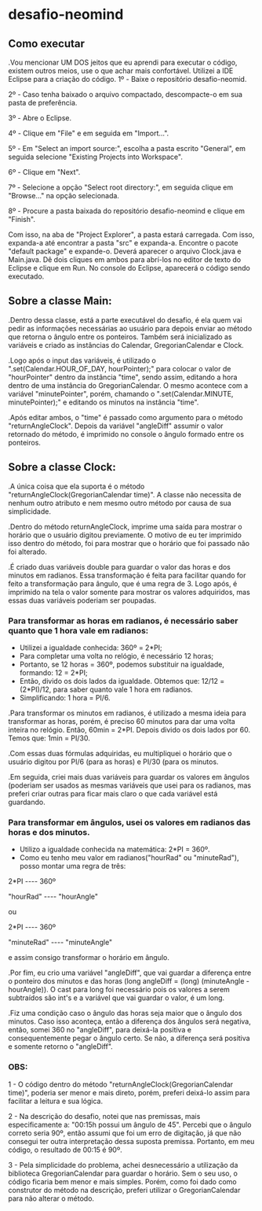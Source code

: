 # desafio-neomind

## Como executar

.Vou mencionar UM DOS jeitos que eu aprendi para executar o código, existem outros meios, use o que achar mais confortável. Utilizei a IDE Eclipse para a criação do código.
1º - Baixe o repositório desafio-neomid.

2º - Caso tenha baixado o arquivo compactado, descompacte-o em sua pasta de preferência.

3º - Abre o Eclipse.

4º - Clique em "File" e em seguida em "Import...".

5º - Em "Select an import source:", escolha a pasta escrito "General", em seguida selecione "Existing Projects into Workspace".

6º - Clique em "Next".

7º - Selecione a opção "Select root directory:", em seguida clique em "Browse..." na opção selecionada.

8º - Procure a pasta baixada do repositório desafio-neomind e clique em "Finish".

Com isso, na aba de "Project Explorer", a pasta estará carregada. Com isso, expanda-a até encontrar a pasta "src" e expanda-a. Encontre o pacote "default package" e expande-o. Deverá aparecer o arquivo Clock.java e Main.java. Dê dois cliques em ambos para abrí-los no editor de texto do Eclipse e clique em Run. No console do Eclipse, aparecerá o código sendo executado.

## Sobre a classe Main:
.Dentro dessa classe, está a parte executável do desafio, é ela quem vai pedir as informações necessárias ao usuário para depois enviar
ao método que retorna o ângulo entre os ponteiros. Também será inicializado as variáveis e criado as instâncias do 
Calendar, GregorianCalendar e Clock. 

.Logo após o input das variáveis, é utilizado o ".set(Calendar.HOUR_OF_DAY, hourPointer);"
para colocar o valor de "hourPointer" dentro da instância "time", sendo assim, editando a hora dentro de uma instância do 
GregorianCalendar. O mesmo acontece com a variável "minutePointer", porém, chamando o ".set(Calendar.MINUTE, minutePointer);"
e editando os minutos na instância "time".

.Após editar ambos, o "time" é passado como argumento para o método "returnAngleClock". Depois da variável "angleDiff" assumir o
valor retornado do método, é imprimido no console o ângulo formado entre os ponteiros.


## Sobre a classe Clock:

.A única coisa que ela suporta é o método "returnAngleClock(GregorianCalendar time)". A classe não necessita de nenhum
outro atributo e nem mesmo outro método por causa de sua simplicidade.

.Dentro do método returnAngleClock, imprime uma saída para mostrar o horário que o usuário digitou previamente. O motivo 
de eu ter imprimido isso dentro do método, foi para mostrar que o horário que foi passado não foi alterado.

.É criado duas variáveis double para guardar o valor das horas e dos minutos em radianos. Essa transformação é feita para
facilitar quando for feito a transformação para ângulo, que é uma regra de 3. Logo após, é imprimido na tela o valor 
somente para mostrar os valores adquiridos, mas essas duas variáveis poderiam ser poupadas.

### Para transformar as horas em radianos, é necessário saber quanto que 1 hora vale em radianos:
- Utilizei a igualdade conhecida: 360º = 2*PI;
- Para completar uma volta no relógio, é necessário 12 horas;
- Portanto, se 12 horas = 360º, podemos substituir na igualdade, formando: 12 = 2*PI;
- Então, divido os dois lados da igualdade. Obtemos que: 12/12 = (2*PI)/12, para saber quanto vale 1 hora em radianos. 
- Simplificando: 1 hora = PI/6.

.Para transformar os minutos em radianos, é utilizado a mesma ideia para transformar as horas, porém, é preciso 60 minutos
para dar uma volta inteira no relógio. Então, 60min = 2*PI. Depois divido os dois lados por 60. Temos que: 1min = PI/30.

.Com essas duas fórmulas adquiridas, eu multipliquei o horário que o usuário digitou por PI/6 (para as horas) e PI/30 (para os
minutos.

.Em seguida, criei mais duas variáveis para guardar os valores em ângulos (poderiam ser usados as mesmas variáveis que usei
para os radianos, mas preferi criar outras para ficar mais claro o que cada variável está guardando.

### Para transformar em ângulos, usei os valores em radianos das horas e dos minutos.
- Utilizo a igualdade conhecida na matemática: 2*PI = 360º. 
- Como eu tenho meu valor em radianos("hourRad" ou "minuteRad"), posso montar uma regra de três: 

2*PI      ---- 360º

"hourRad" ---- "hourAngle"

ou

2*PI 	    ---- 360º

"minuteRad" ---- "minuteAngle"

e assim consigo transformar o horário em ângulo.

.Por fim, eu crio uma variável "angleDiff", que vai guardar a diferença entre o ponteiro dos minutos e das horas
(long angleDiff = (long) (minuteAngle - hourAngle)). O cast para long foi necessário pois os valores a serem subtraídos são int's 
e a variável que vai guardar o valor, é um long.

.Fiz uma condição caso o ângulo das horas seja maior que o ângulo dos minutos. Caso isso aconteça, então a diferença dos ângulos será
negativa, então, somei 360 no "angleDiff", para deixá-la positiva e consequentemente pegar o ângulo certo. Se não, a diferença
será positiva e somente retorno o "angleDiff".

### OBS: 
1 - O código dentro do método "returnAngleClock(GregorianCalendar time)", poderia ser menor e mais direto, porém, preferi deixá-lo assim
para facilitar a leitura e sua lógica.

2 - Na descrição do desafio, notei que nas premissas, mais especificamente a: "00:15h possui um ângulo de 45". Percebi que o ângulo correto seria 90º, então assumi que foi um erro de digitação,
já que não consegui ter outra interpretação dessa suposta premissa. Portanto, em meu código, o resultado de 00:15 é 90º.

3 -  Pela simplicidade do problema, achei desnecessário a utilização da biblioteca GregorianCalendar para guardar o horário. Sem o seu uso, o código ficaria bem menor e mais simples. Porém,
como foi dado como construtor do método na descrição, preferi utilizar o GregorianCalendar para não alterar o método.





